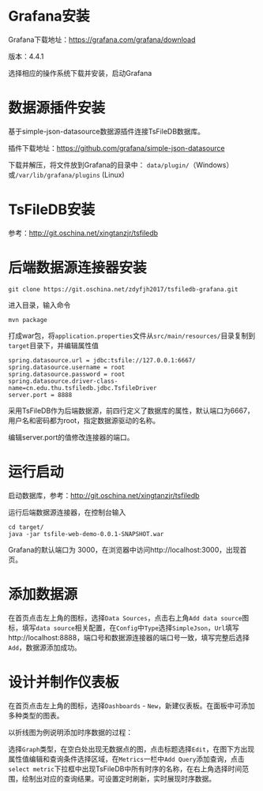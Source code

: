 # Grafana安装
Grafana下载地址：https://grafana.com/grafana/download

版本：4.4.1

选择相应的操作系统下载并安装，启动Grafana

# 数据源插件安装
基于simple-json-datasource数据源插件连接TsFileDB数据库。

插件下载地址：https://github.com/grafana/simple-json-datasource

下载并解压，将文件放到Grafana的目录中：
`data/plugin/`（Windows）或`/var/lib/grafana/plugins` (Linux)

# TsFileDB安装
参考：http://git.oschina.net/xingtanzjr/tsfiledb

# 后端数据源连接器安装
```
git clone https://git.oschina.net/zdyfjh2017/tsfiledb-grafana.git
```
进入目录，输入命令
```
mvn package
```
打成war包，将`application.properties`文件从`src/main/resources/`目录复制到`target`目录下，并编辑属性值
```
spring.datasource.url = jdbc:tsfile://127.0.0.1:6667/
spring.datasource.username = root
spring.datasource.password = root
spring.datasource.driver-class-name=cn.edu.thu.tsfiledb.jdbc.TsfileDriver
server.port = 8888
```

采用TsFileDB作为后端数据源，前四行定义了数据库的属性，默认端口为6667，用户名和密码都为root，指定数据源驱动的名称。

编辑server.port的值修改连接器的端口。

# 运行启动

启动数据库，参考：http://git.oschina.net/xingtanzjr/tsfiledb

运行后端数据源连接器，在控制台输入
```$xslt
cd target/
java -jar tsfile-web-demo-0.0.1-SNAPSHOT.war
```
Grafana的默认端口为 3000，在浏览器中访问http://localhost:3000，出现首页。

# 添加数据源
在首页点击左上角的图标，选择`Data Sources`，点击右上角`Add data source`图标，填写`data source`相关配置，在`Config`中`Type`选择`SimpleJson`，`Url`填写http://localhost:8888，端口号和数据源连接器的端口号一致，填写完整后选择`Add`，数据源添加成功。

# 设计并制作仪表板
在首页点击左上角的图标，选择`Dashboards` - `New`，新建仪表板。在面板中可添加多种类型的图表。

以折线图为例说明添加时序数据的过程：

选择`Graph`类型，在空白处出现无数据点的图，点击标题选择`Edit`，在图下方出现属性值编辑和查询条件选择区域，在`Metrics`一栏中`Add Query`添加查询，点击`select metric`下拉框中出现TsFileDB中所有时序的名称，在右上角选择时间范围，绘制出对应的查询结果。可设置定时刷新，实时展现时序数据。

